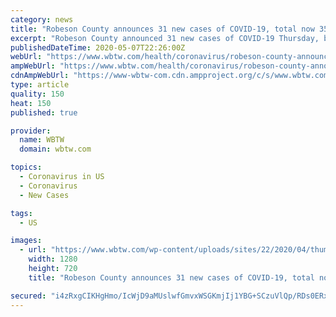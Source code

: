 ```yaml
---
category: news
title: "Robeson County announces 31 new cases of COVID-19, total now 354"
excerpt: "Robeson County announced 31 new cases of COVID-19 Thursday, bringing the total for the county up to 354. Summary of new cases: Oldest person: 85Youngest people:"
publishedDateTime: 2020-05-07T22:26:00Z
webUrl: "https://www.wbtw.com/health/coronavirus/robeson-county-announces-31-new-cases-of-covid-19-total-now-354/"
ampWebUrl: "https://www.wbtw.com/health/coronavirus/robeson-county-announces-31-new-cases-of-covid-19-total-now-354/amp/"
cdnAmpWebUrl: "https://www-wbtw-com.cdn.ampproject.org/c/s/www.wbtw.com/health/coronavirus/robeson-county-announces-31-new-cases-of-covid-19-total-now-354/amp/"
type: article
quality: 150
heat: 150
published: true

provider:
  name: WBTW
  domain: wbtw.com

topics:
  - Coronavirus in US
  - Coronavirus
  - New Cases

tags:
  - US

images:
  - url: "https://www.wbtw.com/wp-content/uploads/sites/22/2020/04/thumbnail_Coronavirus-Update-1-2-2-2-3-2-1-5-1-1.jpg?w=1280&h=720&crop=1"
    width: 1280
    height: 720
    title: "Robeson County announces 31 new cases of COVID-19, total now 354"

secured: "i4zRxgCIKHgHmo/IcWjD9aMUslwfGmvxWSGKmjIj1YBG+SCzuVlQp/RDs0ERxco5nTgvMpYhjFjJnNUlEfs6VwFlnm1aQEzzDDgFHvgRa/UlEhN91qo2qKekAWL/hxWBpwP6q0sQORYmf8q8Gr+Wd+hK3xdHbqNtHXl8Ef6wQiZaQF/4lGsxQ4dVVXtiuKiw4fK7uy3RIuT1h+YcziOIDBg1g1YsmeVaQnCVdDusSaWTBuA35rWq4K8VuyttIBZ7JX0DRfMqPbVdQWtT7jbmjgw1C5lcfkYiCHEa4mDXUi/W2FDVxWAGIjc4D0JnoaYz;x24FLlcLPrnDajTGvfv3sw=="
---
```


